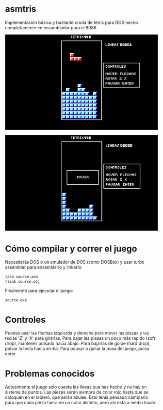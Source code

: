 # asmtris
Implementación básica y bastante cruda de tetris para DOS hecho completamente en ensamblador para el 8086.

![Alt text](/tetris.png?raw=true "Juego corriendo en DOSBox")

![Alt text](/pausa.png?raw=true "Juego pausado")

# Cómo compilar y correr el juego
Necesitarás DOS ó un emulador de DOS (como DOSBox) y usar turbo assembler para ensamblarlo y linkarlo:
```
tasm source.asm
tlink source.obj
```
Finalmente para ejecutar el juego:
```
source.exe
```

# Controles
Puedes usar las flechas izquierda y derecha para mover las piezas y las teclas 'Z' y 'X' para girarlas.
Para bajar las piezas un poco más rapido (soft drop), mantener pulsado hacia abajo. Para bajarlas de golpe
(hard drop), pulsar la tecla hacia arriba.
Para pausar o quitar la pusa del juego, pulsa enter.

# Problemas conocidos
Actualmente el juego sólo cuenta las líneas que has hecho y no hay un sistema de puntos. Las piezas serán siempre
de color rojo hasta que se coloquen en el tablero, que serán azules. Esto tenía pensado cambiarlo para que cada pieza
fuera de un color distinto, pero ahí esta a medio hacer.
